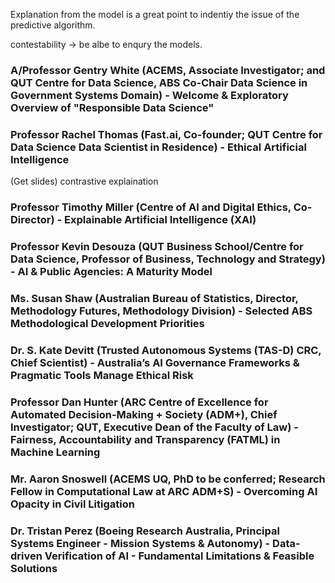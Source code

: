 Explanation from the model is a great point to indentiy the issue of the predictive algorithm.

contestability -> be albe to enqury the models.






### A/Professor Gentry White (ACEMS, Associate Investigator; and QUT Centre for Data Science, ABS Co-Chair Data Science in Government Systems Domain) - Welcome & Exploratory Overview of "Responsible Data Science"
  
### Professor Rachel Thomas (Fast.ai, Co-founder; QUT Centre for Data Science Data Scientist in Residence) - Ethical Artificial Intelligence 
(Get slides) contrastive explaination 

### Professor Timothy Miller (Centre of AI and Digital Ethics, Co-Director) - Explainable Artificial Intelligence (XAI)

### Professor Kevin Desouza (QUT Business School/Centre for Data Science, Professor of Business, Technology and Strategy) - AI & Public Agencies: A Maturity Model

### Ms. Susan Shaw (Australian Bureau of Statistics, Director, Methodology Futures, Methodology Division) - Selected ABS Methodological Development Priorities

### Dr. S. Kate Devitt (Trusted Autonomous Systems (TAS-D) CRC, Chief Scientist) - Australia’s AI Governance Frameworks & Pragmatic Tools Manage Ethical Risk
  
### Professor Dan Hunter (ARC Centre of Excellence for Automated Decision-Making + Society (ADM+), Chief Investigator; QUT, Executive Dean of the Faculty of Law) - Fairness, Accountability and Transparency (FATML) in Machine Learning
  
### Mr. Aaron Snoswell (ACEMS UQ, PhD to be conferred; Research Fellow in Computational Law at ARC ADM+S) - Overcoming AI Opacity in Civil Litigation
  
### Dr. Tristan Perez (Boeing Research Australia, Principal Systems Engineer - Mission Systems & Autonomy) - Data-driven Verification of AI - Fundamental Limitations & Feasible Solutions